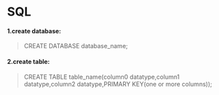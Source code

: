 # SQL

#### 1.create database:

> CREATE DATABASE database_name;

#### 2.create table:

> CREATE TABLE table_name(column0 datatype,column1 datatype,column2 datatype,PRIMARY KEY(one or more columns));

